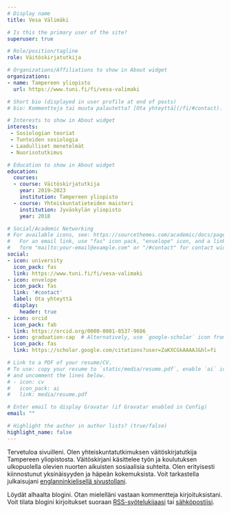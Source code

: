```yaml
---
# Display name
title: Vesa Välimäki

# Is this the primary user of the site?
superuser: true

# Role/position/tagline
role: Väitöskirjatutkija

# Organizations/Affiliations to show in About widget
organizations:
- name: Tampereen yliopisto
  url: https://www.tuni.fi/fi/vesa-valimaki

# Short bio (displayed in user profile at end of posts)
# bio: Kommentteja tai muuta palautetta? [Ota yhteyttä](/fi/#contact).

# Interests to show in About widget
interests:
 - Sosiologian teoriat
 - Tunteiden sosiologia
 - Laadulliset menetelmät
 - Nuorisotutkimus

# Education to show in About widget
education:
  courses:
  - course: Väitöskirjatutkija
    year: 2019–2023
    institution: Tampereen yliopisto
  - course: Yhteiskuntatieteiden maisteri
    institution: Jyväskylän yliopisto
    year: 2018

# Social/Academic Networking
# For available icons, see: https://sourcethemes.com/academic/docs/page-builder/#icons
#   For an email link, use "fas" icon pack, "envelope" icon, and a link in the
#   form "mailto:your-email@example.com" or "/#contact" for contact widget.
social:
- icon: university
  icon_pack: fas
  link: https://www.tuni.fi/fi/vesa-valimaki
- icon: envelope
  icon_pack: fas
  link: '#contact'
  label: Ota yhteyttä
  display:
    header: true
- icon: orcid
  icon_pack: fab
  link: https://orcid.org/0000-0001-8537-9686
- icon: graduation-cap  # Alternatively, use `google-scholar` icon from `ai` icon pack
  icon_pack: fas
  link: https://scholar.google.com/citations?user=ZaKXCGkAAAAJ&hl=fi

# Link to a PDF of your resume/CV.
# To use: copy your resume to `static/media/resume.pdf`, enable `ai` icons in `params.toml`, 
# and uncomment the lines below.
# - icon: cv
#   icon_pack: ai
#   link: media/resume.pdf

# Enter email to display Gravatar (if Gravatar enabled in Config)
email: ""

# Highlight the author in author lists? (true/false)
highlight_name: false
---
```


Tervetuloa sivuilleni. Olen yhteiskuntatutkimuksen väitöskirjatutkija Tampereen yliopistosta. Väitöskirjani käsittelee työn ja koulutuksen ulkopuolella olevien nuorten aikuisten sosiaalisia suhteita. Olen erityisesti kiinnostunut yksinäisyyden ja häpeän kokemuksista. Voit tarkastella julkaisujani [englanninkielisellä sivustollani](/#publications).

Löydät alhaalta blogini. Otan mielelläni vastaan kommentteja kirjoituksistani. Voit tilata blogini kirjoitukset suoraan [RSS-syötelukijaasi](/fi/index.xml) tai [sähköpostiisi](https://feedburner.google.com/fb/a/mailverify?uri=vesavalimaki).